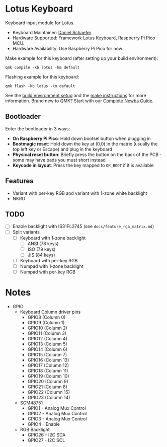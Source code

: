 # Lotus Keyboard

Keyboard input module for Lotus.

* Keyboard Maintainer: [Daniel Schaefer](https://github.com/JohnAZoidberg)
* Hardware Supported: Framework Lotus Keyboard, Raspberry Pi Pico MCU.
* Hardware Availability: Use Raspberry Pi Pico for now

Make example for this keyboard (after setting up your build environment):

    qmk compile -kb lotus -km default

Flashing example for this keyboard:

    qmk flash -kb lotus -km default

See the [build environment setup](https://docs.qmk.fm/#/getting_started_build_tools) and the [make instructions](https://docs.qmk.fm/#/getting_started_make_guide) for more information. Brand new to QMK? Start with our [Complete Newbs Guide](https://docs.qmk.fm/#/newbs).

## Bootloader

Enter the bootloader in 3 ways:

* **On Raspberry Pi Pico**: Hold down bootsel button when plugging in
* **Bootmagic reset**: Hold down the key at (0,0) in the matrix (usually the top left key or Escape) and plug in the keyboard
* **Physical reset button**: Briefly press the button on the back of the PCB - some may have pads you must short instead
* **Keycode in layout**: Press the key mapped to `QK_BOOT` if it is available

## Features

- Variant with per-key RGB and variant with 1-zone white backlight
- NKRO

## TODO

- [ ] Enable backlight with IS31FL3745 (see `docs/feature_rgb_matrix.md`)
- [ ] Split variants
  - [ ] Keyboard with 1-zone backlight
    - [ ] ANSI (78 keys)
    - [ ] ISO (79 keys)
    - [ ] JIS (84 keys)
  - [ ] Keyboard with per-key RGB
  - [ ] Numpad with 1-zone backlight
  - [ ] Numpad with per-key RGB

# Notes

- GPIO
  - Keyboard Column driver pins
    - GPIO8  (Column  0)
    - GPIO9  (Column  1)
    - GPIO10 (Column  2)
    - GPIO11 (Column  3)
    - GPIO12 (Column  4)
    - GPIO13 (Column  5)
    - GPIO14 (Column  6)
    - GPIO15 (Column  7)
    - GPIO16 (Column 13)
    - GPIO17 (Column 12)
    - GPIO18 (Column 11)
    - GPIO19 (Column 10)
    - GPIO20 (Column  9)
    - GPIO21 (Column  8)
    - GPIO22 (Column 15)
    - GPIO23 (Column 14)
  - SGM48751
    - GPIO1 - Analog Mux Control
    - GPIO2 - Analog Mux Control
    - GPIO3 - Analog Mux Control
    - GPIO4 - Enable
  - RGB Backlight
    - GPIO26 - I2C SDA
    - GPIO27 - I2C SCL